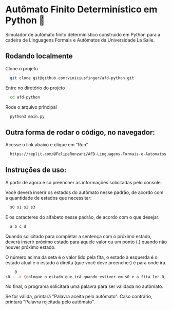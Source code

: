 
# Autômato Finito Determinístico em Python 🐍

Simulador de autômato finito determinístico construído em Python para a cadeira de Linguagens Formais e Autômatos da Universidade La Salle.


## Rodando localmente

Clone o projeto

```bash
  git clone git@github.com:viniciusfinger/afd-python.git
```

Entre no diretório do projeto

```bash
  cd afd-python
```

Rode o arquivo principal

```bash
  python3 main.py
```
## Outra forma de rodar o código, no navegador:

Acesse o link abaixo e clique em "Run"

```bash
  https://replit.com/@FelipeRonzani/AFD-Linguagens-Formais-e-Automatos
```
## Instruções de uso:

A partir de agora é só preencher as informações solicitadas pelo console.

Você deverá inserir os estados do autômato nesse padrão, de acordo com a quantidade de estados que necessitar:

```bash
  s0 s1 s2 s3
```

E os caracteres do alfabeto nesse padrão, de acordo com o que desejar:

```bash
  a b c d
```

Quando solicitado para completar a sentença com o próximo estado, deverá inserir próximo estado para aquele valor ou um ponto (.) quando não houver próximo estado.

O número acima da seta é o valor lido pela fita, o estado à esquerda é o estado atual e o estado à direita (que você deve preencher) é para onde irá.
```bash
    0
s0 ---> (coloque o estado que irá quando estiver em s0 e a fita ler 0, ou ponto (.) caso não haja transição)
```

No final, o programa solicitará uma palavra para ser validada no autômato. 

Se for válida, printará "Palavra aceita pelo autômato". Caso contrário, printará "Palavra rejeitada pelo autômato".
